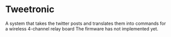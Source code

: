 # Tweetronic
A system that takes the twitter posts and translates them into commands for a wireless 4-channel relay board
The firmware has not implemented yet.
